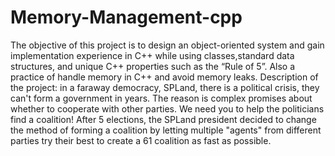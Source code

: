 # Memory-Management-cpp
The objective of this project is to design an object-oriented system and gain implementation experience in C++
while using classes,standard data structures, and unique C++ properties such as the “Rule of 5”.
Also a practice of handle memory in C++ and avoid memory leaks. 
Description of the project: in a faraway democracy, SPLand, there is a political crisis,
they can't form a government in years.
The reason is complex promises about whether to cooperate with other parties.
We need you to help the politicians find a coalition!
After 5 elections, the SPLand president decided to change the method of forming a coalition by
letting multiple "agents" from different parties try their
best to create a 61 coalition as fast as possible.

